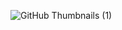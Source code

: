 ![GitHub Thumbnails (1)](https://github.com/debarshee2004/react_basics/assets/129538241/b379a403-1b17-4b0d-af46-9f18d0f8e434)
